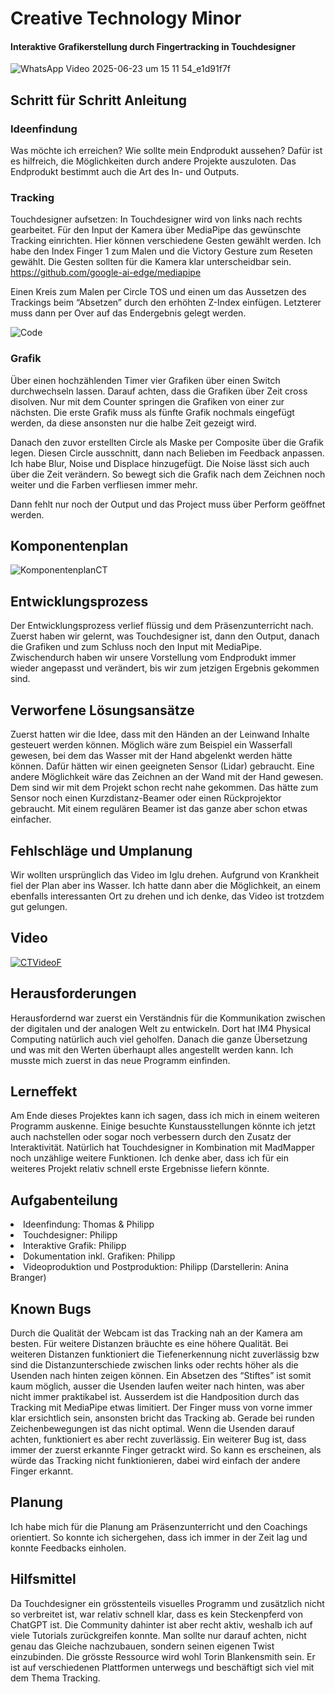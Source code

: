 # Creative Technology Minor

#### Interaktive Grafikerstellung durch Fingertracking in Touchdesigner
![WhatsApp Video 2025-06-23 um 15 11 54_e1d91f7f](https://github.com/user-attachments/assets/05de18ba-f556-4888-ac63-555e3ab73c3a)

## Schritt für Schritt Anleitung
### Ideenfindung

Was möchte ich erreichen? Wie sollte mein Endprodukt aussehen? Dafür ist es hilfreich, die Möglichkeiten durch andere Projekte auszuloten.
Das Endprodukt bestimmt auch die Art des In- und Outputs.

### Tracking

Touchdesigner aufsetzen: In Touchdesigner wird von links nach rechts gearbeitet. Für den Input der Kamera über MediaPipe das gewünschte Tracking einrichten. Hier können verschiedene Gesten gewählt werden. Ich habe den Index Finger 1 zum Malen und die Victory Gesture zum Reseten gewählt. Die Gesten sollten für die Kamera klar unterscheidbar sein.
https://github.com/google-ai-edge/mediapipe

Einen Kreis zum Malen per Circle TOS und einen um das Aussetzen des Trackings beim “Absetzen” durch den erhöhten Z-Index einfügen. Letzterer muss dann per Over auf das Endergebnis gelegt werden.

![Code](https://github.com/user-attachments/assets/fcd4ea7b-b94c-4996-b31d-259cf9fcbdef)

### Grafik

Über einen hochzählenden Timer vier Grafiken über einen Switch durchwechseln lassen. Darauf achten, dass die Grafiken über Zeit cross disolven. Nur mit dem Counter springen die Grafiken von einer zur nächsten. Die erste Grafik muss als fünfte Grafik nochmals eingefügt werden, da diese ansonsten nur die halbe Zeit gezeigt wird.

Danach den zuvor erstellten Circle als Maske per Composite über die Grafik legen. Diesen Circle ausschnitt, dann nach Belieben im Feedback anpassen. Ich habe Blur, Noise und Displace hinzugefügt. Die Noise lässt sich auch über die Zeit verändern. So bewegt sich die Grafik nach dem Zeichnen noch weiter und die Farben verfliesen immer mehr.

Dann fehlt nur noch der Output und das Project muss über Perform geöffnet werden.


## Komponentenplan
![KomponentenplanCT](https://github.com/user-attachments/assets/68ae3197-ee0d-4fad-b78d-42488fbc029e)


## Entwicklungsprozess
Der Entwicklungsprozess verlief flüssig und dem Präsenzunterricht nach. Zuerst haben wir gelernt, was Touchdesigner ist, dann den Output, danach die Grafiken und zum Schluss noch den Input mit MediaPipe. Zwischendurch haben wir unsere Vorstellung vom Endprodukt immer wieder angepasst und verändert, bis wir zum jetzigen Ergebnis gekommen sind.

## Verworfene Lösungsansätze
Zuerst hatten wir die Idee, dass mit den Händen an der Leinwand Inhalte gesteuert werden können. Möglich wäre zum Beispiel ein Wasserfall gewesen, bei dem das Wasser mit der Hand abgelenkt werden hätte können. Dafür hätten wir einen geeigneten Sensor (Lidar) gebraucht.
Eine andere Möglichkeit wäre das Zeichnen an der Wand mit der Hand gewesen. Dem sind wir mit dem Projekt schon recht nahe gekommen. Das hätte zum Sensor noch einen Kurzdistanz-Beamer oder einen Rückprojektor gebraucht. Mit einem regulären Beamer ist das ganze aber schon etwas einfacher.

## Fehlschläge und Umplanung
Wir wollten ursprünglich das Video im Iglu drehen. Aufgrund von Krankheit fiel der Plan aber ins Wasser. Ich hatte dann aber die Möglichkeit, an einem ebenfalls interessanten Ort zu drehen und ich denke, das Video ist trotzdem gut gelungen.

## Video
[![CTVideoF](https://github.com/user-attachments/assets/90d3fd08-563f-4520-8c8a-e2619b14cdab)](https://youtu.be/-pFldMDn9vs)

## Herausforderungen
Herausfordernd war zuerst ein Verständnis für die Kommunikation zwischen der digitalen und der analogen Welt zu entwickeln. Dort hat IM4 Physical Computing natürlich auch viel geholfen. Danach die ganze Übersetzung und was mit den Werten überhaupt alles angestellt werden kann. Ich musste mich zuerst in das neue Programm einfinden.

## Lerneffekt
Am Ende dieses Projektes kann ich sagen, dass ich mich in einem weiteren Programm auskenne. Einige besuchte Kunstausstellungen könnte ich jetzt auch nachstellen oder sogar noch verbessern durch den Zusatz der Interaktivität.
Natürlich hat Touchdesigner in Kombination mit MadMapper noch unzählige weitere Funktionen. Ich denke aber, dass ich für ein weiteres Projekt relativ schnell erste Ergebnisse liefern könnte.

## Aufgabenteilung
<li> Ideenfindung: Thomas & Philipp
<li> Touchdesigner: Philipp
<li> Interaktive Grafik: Philipp
<li> Dokumentation inkl. Grafiken: Philipp
<li> Videoproduktion und Postproduktion: Philipp (Darstellerin: Anina Branger)

## Known Bugs
Durch die Qualität der Webcam ist das Tracking nah an der Kamera am besten. Für weitere Distanzen bräuchte es eine höhere Qualität. Bei weiteren Distanzen funktioniert die Tiefenerkennung nicht zuverlässig bzw sind die Distanzunterschiede zwischen links oder rechts höher als die Usenden nach hinten zeigen können. Ein Absetzen des “Stiftes” ist somit kaum möglich, ausser die Usenden laufen weiter nach hinten, was aber nicht immer praktikabel ist.
Ausserdem ist die Handposition durch das Tracking mit MediaPipe etwas limitiert. Der Finger muss von vorne immer klar ersichtlich sein, ansonsten bricht das Tracking ab. Gerade bei runden Zeichenbewegungen ist das nicht optimal. Wenn die Usenden darauf achten, funktioniert es aber recht zuverlässig.
Ein weiterer Bug ist, dass immer der zuerst erkannte Finger getrackt wird. So kann es erscheinen, als würde das Tracking nicht funktionieren, dabei wird einfach der andere Finger erkannt.

## Planung
Ich habe mich für die Planung am Präsenzunterricht und den Coachings orientiert. So konnte ich sichergehen, dass ich immer in der Zeit lag und konnte Feedbacks einholen.

## Hilfsmittel
Da Touchdesigner ein grösstenteils visuelles Programm und zusätzlich nicht so verbreitet ist, war relativ schnell klar, dass es kein Steckenpferd von ChatGPT ist.
Die Community dahinter ist aber recht aktiv, weshalb ich auf viele Tutorials zurückgreifen konnte. Man sollte nur darauf achten, nicht genau das Gleiche nachzubauen, sondern seinen eigenen Twist einzubinden. Die grösste Ressource wird wohl Torin Blankensmith sein. Er ist auf verschiedenen Plattformen unterwegs und beschäftigt sich viel mit dem Thema Tracking.
